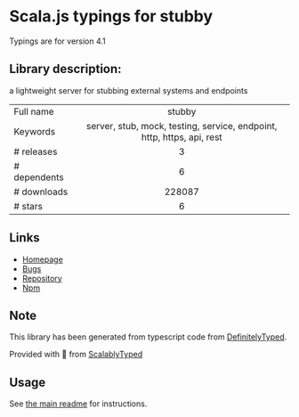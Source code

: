 
# Scala.js typings for stubby

Typings are for version 4.1

## Library description:
a lightweight server for stubbing external systems and endpoints

|                    |                 |
| ------------------ | :-------------: |
| Full name          | stubby |
| Keywords           | server, stub, mock, testing, service, endpoint, http, https, api, rest |
| # releases         | 3 |
| # dependents       | 6 |
| # downloads        | 228087 |
| # stars            | 6 |

## Links
- [Homepage](https://github.com/mrak/stubby4node)
- [Bugs](https://github.com/mrak/stubby4node)
- [Repository](https://github.com/mrak/stubby4node)
- [Npm](https://www.npmjs.com/package/stubby)
    


## Note
This library has been generated from typescript code from [DefinitelyTyped](https://definitelytyped.org).

Provided with :purple_heart: from [ScalablyTyped](https://github.com/oyvindberg/ScalablyTyped)

## Usage
See [the main readme](../../readme.md) for instructions.


